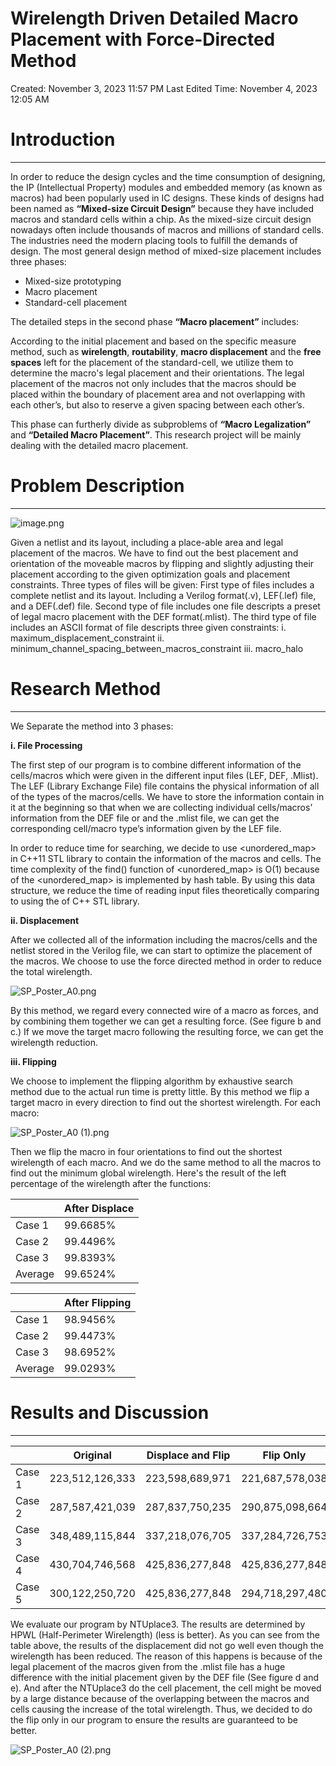 # Wirelength Driven Detailed Macro Placement with Force-Directed Method

Created: November 3, 2023 11:57 PM
Last Edited Time: November 4, 2023 12:05 AM

# Introduction

---

In order to reduce the design cycles and the time consumption of designing, the IP (Intellectual Property) modules and embedded memory (as known as macros) had been popularly used in IC designs. These kinds of designs had been named as **“Mixed-size Circuit Design”** because they have included macros and standard cells within a chip. As the mixed-size circuit design nowadays often include thousands of macros and millions of standard cells. The industries need the modern placing tools to fulfill the demands of design. The most general design method of mixed-size placement includes three phases:

- Mixed-size prototyping
- Macro placement
- Standard-cell placement

The detailed steps in the second phase **“Macro placement”** includes:

According to the initial placement and based on the specific measure method, such as **wirelength**, **routability**, **macro displacement** and the **free spaces** left for the placement of the standard-cell, we utilize them to determine the macro's legal placement and their orientations. The legal placement of the macros not only includes that the macros should be placed within the boundary of placement area and not overlapping with each other’s, but also to reserve a given spacing between each other’s.

This phase can furtherly divide as subproblems of **“Macro Legalization”** and **“Detailed Macro Placement”**. This research project will be mainly dealing with the detailed macro placement.

# Problem Description

---

![image.png](Wirelength%20Driven%20Detailed%20Macro%20Placement%20with%20Fo%20b259182a21aa4ec18bc9d1020109fb9b/image.png)

Given a netlist and its layout, including a place-able area and legal placement of the macros. We have to find out the best placement and orientation of the moveable macros by flipping and slightly adjusting their placement according to the given optimization goals and placement constraints.
Three types of files will be given:
First type of files includes a complete netlist and its layout. Including a Verilog format(.v), LEF(.lef) file, and a DEF(.def) file. Second type of file includes one file descripts a preset of legal macro placement with the DEF format(.mlist). The third type of file includes an ASCII format of file descripts three given constraints:
i. maximum_displacement_constraint
ii. minimum_channel_spacing_between_macros_constraint
iii. macro_halo

# Research Method

---

We Separate the method into 3 phases:

**i. File Processing**

The first step of our program is to combine different information of the cells/macros which were given in the different input files (LEF, DEF, .Mlist). The LEF (Library Exchange File) file contains the physical information of all of the types of the macros/cells. We have to store the information contain in it at the beginning so that when we are collecting individual cells/macros’ information from the DEF file or and the .mlist file, we can get the corresponding cell/macro type’s information given by the LEF file.

In order to reduce time for searching, we decide to use <unordered_map> in C++11 STL library to contain the information of the macros and cells. The time complexity of the find() function of <unordered_map> is O(1) because of the <unordered_map> is implemented by hash table. By using this data structure, we reduce the time of reading input files theoretically comparing to using the <map> of C++ STL library.

**ii. Displacement**

After we collected all of the information including the macros/cells and the netlist stored in the Verilog file, we can start to optimize the placement of the macros. We choose to use the force directed method in order to reduce the total wirelength.

![SP_Poster_A0.png](Wirelength%20Driven%20Detailed%20Macro%20Placement%20with%20Fo%20b259182a21aa4ec18bc9d1020109fb9b/SP_Poster_A0.png)

By this method, we regard every connected wire of a macro as forces, and by combining them together we can get a resulting force. (See figure b and c.) If we move the target macro following the resulting force, we can get the wirelength reduction.

**iii. Flipping**

We choose to implement the flipping algorithm by exhaustive search method due to the actual run time is pretty little. By this method we flip a target macro in every direction to find out the shortest wirelength. For each macro:

![SP_Poster_A0 (1).png](Wirelength%20Driven%20Detailed%20Macro%20Placement%20with%20Fo%20b259182a21aa4ec18bc9d1020109fb9b/SP_Poster_A0_(1).png)

Then we flip the macro in four orientations to find out the shortest wirelength of each macro. And we do the same method to all the macros to find out the minimum global wirelength.
Here's the result of the left percentage of the wirelength after the functions:

|  | After Displace |
| --- | --- |
| Case 1 | 99.6685% |
| Case 2 | 99.4496% |
| Case 3 | 99.8393% |
| Average | 99.6524% |

|  | After Flipping |
| --- | --- |
| Case 1 | 98.9456% |
| Case 2 | 99.4473% |
| Case 3 | 98.6952% |
| Average | 99.0293% |

# Results and Discussion

---

|  | Original | Displace and Flip | Flip Only |
| --- | --- | --- | --- |
| Case 1 | 223,512,126,333 | 223,598,689,971 | 221,687,578,038 |
| Case 2 | 287,587,421,039 | 287,837,750,235 | 290,875,098,664 |
| Case 3 | 348,489,115,844 | 337,218,076,705 | 337,284,726,753 |
| Case 4 | 430,704,746,568 | 425,836,277,848 | 425,836,277,848 |
| Case 5 | 300,122,250,720 | 425,836,277,848 | 294,718,297,480 |

We evaluate our program by NTUplace3. The results are determined by HPWL (Half-Perimeter Wirelength) (less is better). As you can see from the table above, the results of the displacement did not go well even though the wirelength has been reduced. The reason of this happens is because of the legal placement of the macros given from the .mlist file has a huge difference with the initial placement given by the DEF file (See figure d and e). And after the NTUplace3 do the cell placement, the cell might be moved by a large distance because of the overlapping between the macros and cells causing the increase of the total wirelength. Thus, we decided to do the flip only in our program to ensure the results are guaranteed to be better.

![SP_Poster_A0 (2).png](Wirelength%20Driven%20Detailed%20Macro%20Placement%20with%20Fo%20b259182a21aa4ec18bc9d1020109fb9b/SP_Poster_A0_(2).png)